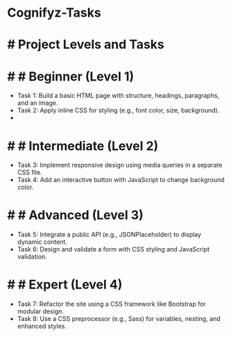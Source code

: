 # Cognifyz-Tasks

# # Project Levels and Tasks

# # # Beginner (Level 1)
- Task 1: Build a basic HTML page with structure, headings, paragraphs, and an image.
- Task 2: Apply inline CSS for styling (e.g., font color, size, background).
- 
# # # Intermediate (Level 2)
- Task 3: Implement responsive design using media queries in a separate CSS file.
- Task 4: Add an interactive button with JavaScript to change background color.

# # # Advanced (Level 3)
- Task 5: Integrate a public API (e.g., JSONPlaceholder) to display dynamic content.
- Task 6: Design and validate a form with CSS styling and JavaScript validation.

# # # Expert (Level 4)
- Task 7: Refactor the site using a CSS framework like Bootstrap for modular design.
- Task 8: Use a CSS preprocessor (e.g., Sass) for variables, nesting, and enhanced styles.
